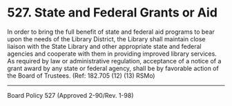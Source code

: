 # 527. State and Federal Grants or Aid

In order to bring the full benefit of state and federal aid programs to bear upon the needs of the Library District, the Library shall maintain close liaison with the State Library and other appropriate state and federal agencies and cooperate with them in providing improved library services. As required by law or administrative regulation, acceptance of a notice of a grant award by any state or federal agency, shall be by favorable action of the Board of Trustees. (Ref: 182.705 (12) (13) RSMo)

---

Board Policy 527 (Approved 2-90/Rev. 1-98)
